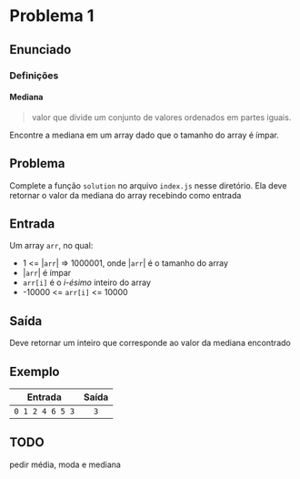 # Problema 1
## Enunciado
### Definições
#### Mediana
> valor que divide um conjunto de valores ordenados em partes iguais.

Encontre a mediana em um array dado que o tamanho do array é ímpar.

## Problema
Complete a função `solution` no arquivo `index.js` nesse diretório. Ela deve retornar  o valor da mediana do array recebindo como entrada

## Entrada
Um array `arr`, no qual:
- 1 <= |`arr`| => 1000001, onde |`arr`| é o tamanho do array
- |`arr`| é ímpar
- `arr[i]` é o *i-ésimo* inteiro do array
- -10000 <= `arr[i]` <= 10000 

## Saída
Deve retornar um inteiro que corresponde ao valor da mediana encontrado

## Exemplo
| Entrada         | Saída |
| --------------- | :---: |
| `0 1 2 4 6 5 3` |  `3`  |

## TODO
pedir média, moda e mediana